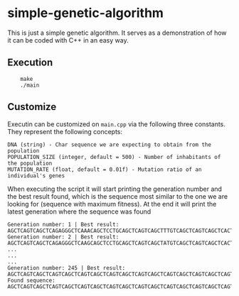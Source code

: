 # simple-genetic-algorithm

This is just a simple genetic algorithm. It serves as a demonstration of how it can be coded with C++ in an easy way.

## Execution
```
	make
	./main
```

## Customize
Executin can be customized on `main.cpp` via the following three constants. They represent the following concepts:

	DNA (string) - Char sequence we are expecting to obtain from the population
	POPULATION_SIZE (integer, default = 500) - Number of inhabitants of the population
	MUTATION_RATE (float, default = 0.01f) - Mutation ratio of an individual's genes

When executing the script it will start printing the generation number and the best result found, which is the sequence most similar to the one we are looking for (sequence with maximum fitness). 
At the end it will print the latest generation where the sequence was found

	Generation number: 1 | Best result: AGCTCAGTCAGCTCAGAGGGCTCAAACAGCTCCTGCAGCTCAGTCAGCTTTGTCAGCTCAGTCAGCTCACTA
	Generation number: 2 | Best result: AGCTCAGTCAGCTCAGAGGGCTCAAGCAGCTCCTGCAGCTCAGTCAGCTATGTCAGCTCAGTCAGCTCACTA
	...
	...
	...
	Generation number: 245 | Best result: AGCTCAGTCAGCTCAGTCAGCTCAGTCAGCTCAGTCAGCTCAGTCAGCTCAGTCAGCTCAGTCAGCTCAGTC
	Found sequence: AGCTCAGTCAGCTCAGTCAGCTCAGTCAGCTCAGTCAGCTCAGTCAGCTCAGTCAGCTCAGTCAGCTCAGTC
				

